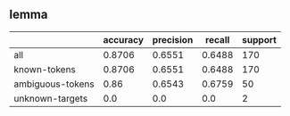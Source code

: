 
## lemma

|                  | accuracy | precision | recall | support |
|------------------|----------|-----------|--------|---------|
| all              | 0.8706   | 0.6551    | 0.6488 | 170     |
| known-tokens     | 0.8706   | 0.6551    | 0.6488 | 170     |
| ambiguous-tokens | 0.86     | 0.6543    | 0.6759 | 50      |
| unknown-targets  | 0.0      | 0.0       | 0.0    | 2       |

